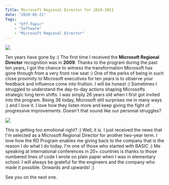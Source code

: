 ```yaml
---
Title: Microsoft Regional Director for 2019-2021
date: "2019-05-21" 
Tags: 
    - "Off-Topic"
    - "Software"
    - "Microsoft Regional Director"
---
```


![](/media/2019/20090319_185818.jpg)

Ten years have gone by :) The first time I received the **Microsoft Regional Director** recognition was in **2009**. Thanks to the program during the past ten years, I got the chance to witness the transformation Microsoft has gone through from a very front row seat :) One of the perks of being in such close proximity to Microsoft executives for ten years is to observe your feedback and influence come into fruition. I will be honest :) Sometimes I struggled to understand the day-to-day actions shaping Microsofts strategic long term shifts. I was simply 26 years old when I first got invited into the program. Being 36 today, Microsoft still surprises me in many ways :) and I love it. I love how they listen more and keep giving the fight of progressive improvements. Doesn't that sound like our personal struggles?

![](/media/2019/msrd-logo-384px-alpha-1024x293.png)

This is getting too emotional right? :) Well, it is. I just received the news that I'm selected as a Microsoft Regional Director for another two-year term. I love how the RD Program enables me giving back to the company that is the reason I do what I do today. I'm one of those who started with BASIC :) Me speaking at international conferences in 20+ countries is thanks to those numbered lines of code I wrote on plain paper when I was in elementary school. I will always be grateful for the engineers and the company who made it possible. Onwards and upwards! ;)

See you on the next one. 